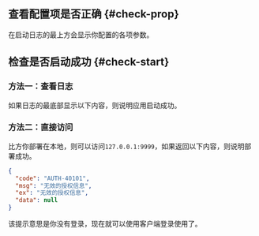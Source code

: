 ## 查看配置项是否正确 {#check-prop}

在启动日志的最上方会显示你配置的各项参数。

<bl-img src="../../../imgs/deploy/backend-before-check.png" width="700px"/>

## 检查是否启动成功 {#check-start}

### 方法一：查看日志

如果日志的最底部显示以下内容，则说明应用启动成功。

<bl-img src="../../../imgs/deploy/backend-success.png" width="700px"/>

### 方法二：直接访问

比方你部署在本地，则可以访问`127.0.0.1:9999`，如果返回以下内容，则说明部署成功。

```json
{
  "code": "AUTH-40101",
  "msg": "无效的授权信息",
  "ex": "无效的授权信息",
  "data": null
}
```

该提示意思是你没有登录，现在就可以使用客户端登录使用了。

<!-- 或者访问`localhost:9999/sys/alive`，返回以下内容则为成功。

```json
{
  "code": "20000",
  "msg": "成功",
  "data": "这里是 [blossom-backend] 服务器 [dev] 环境"
}
``` -->
